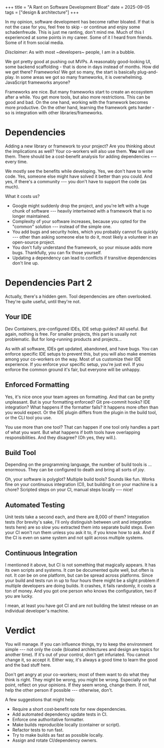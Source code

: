 +++
title = "A Rant on Software Development Bloat"
date = 2025-09-05
tags = ["design & architecture"]
+++

In my opinion, software development has become rather bloated. If that is not the case for you, feel free to skip - or continue and enjoy some schadenfreude. This is just me ranting, don't mind me. Much of this I experienced at some points in my career. Some of it I heard from friends. Some of it from social media.

*Disclaimer*: As with most ~developers~ people, I am in a bubble.

We got pretty good at pushing out MVPs. A reasonably good-looking UI, some backend scaffolding - that is done in days instead of months. How did we get there? Frameworks! We got so many, the start is basically plug-and-play. In some areas we got so many frameworks, it is overwhelming. JavaScript frameworks anyone?

Frameworks are nice. But many frameworks start to create an ecosystem after a while. You get more tools, but also more restrictions. This can be good and bad. On the one hand, working with the framework becomes more productive. On the other hand, learning the framework gets harder - so is integration with other libraries/frameworks.

# Dependencies
Adding a new library or framework to your project? Are you thinking about the implications as well?
Your co-workers will also use them. **You** will use them. There should be a cost-benefit analysis for adding dependencies --- every time.

We mostly see the benefits while developing. Yes, we don't have to write code. Yes, someone else might have solved it better than you could. And yes, if there's a community --- you don't have to support the code (as much).

What it costs us?
* Google might suddenly drop the project, and you're left with a huge chunk of software --- heavily intertwined with a framework that is no longer maintained.
* Complexity of your software increases, because you opted for the "common" solution --- instead of the simple one.
* You add bugs and security holes, which you probably cannot fix quickly --- other than asking someone else to do it, most likely a volunteer in an open-source project.
* You don't fully understand the framework, so your misuse adds more bugs. Thankfully, you can fix those yourself.
* Updating a dependency can lead to conflicts if transitive dependencies don't line up.

# Dependencies Part 2
Actually, there's a hidden gem. Tool dependencies are often overlooked. They're quite useful, until they're not.

## Your IDE
Dev Containers, pre-configured IDEs, IDE setup guides? All useful. But again, nothing is free. For smaller projects, this part is usually not problematic. But for long-running products and projects...

As with all software, IDEs get updated, abandoned, and have bugs. You can enforce specific IDE setups to prevent this, but you will also make enemies among your co-workers on the way. Most of us customize their IDE experience. If you enforce your specific setup, you're just evil. If you enforce the common ground it's fair, but everyone will be unhappy. 

## Enforced Formatting
Yes, it's nice once your team agrees on formatting. And that can be pretty unpleasant. But is your formatting enforced? Git pre-commit hooks? IDE integration? What happens if the formatter fails? It happens more often than you would expect. Or the IDE plugin differs from the plugin in the build tool, or the CLI tool you use.

You use more than one tool? That can happen if one tool only handles a part of what you want. But what happens if both tools have overlapping responsibilities. And they disagree? (Oh yes, they will.). 

## Build Tool
Depending on the programming language, the number of build tools is ... enormous. They can be configured to death and bring all sorts of *joy*.

Oh, your software is polyglot? Multiple build tools? Sounds like fun. Works fine on your continuous integration (CI), but building it on your machine is a chore? Scripted steps on your CI, manual steps locally --- nice!

## Automated Testing
Unit tests take a second each, and there are 8,000 of them? Integration tests (for brevity's sake, I'll only distinguish between unit and integration tests here) are so slow you extracted them into separate build steps. Even your CI won't run them unless you ask it to, if you know how to ask. And if the CI is even on same system and not split across multiple systems.

## Continuous Integration
I mentioned it above, but CI is not something that magically appears. It has its own scripts and systems. It *can* be documented quite well, but often is not. It *can* be on one platform, but can be spread across platforms. Since your build and tests run in up to four hours there might be a slight problem if multiple developers are doing builds. It crashes, it fails randomly, it costs a ton of money. And you got one person who knows the configuration, two if you are lucky.

I mean, at least you have got CI and are not building the latest release on an individual developer's machine.

# Verdict
You will manage. If you can influence things, try to keep the environment simple --- not only the code (bloated architectures and design are topics for another time). If it's out of your control, don't get infuriated. You cannot change it, so accept it. Either way, it's always a good time to learn the good and the bad stuff here.

Don't get angry at your co-workers; most of them want to do what they think is right. They might be wrong, you might be wrong. Especially on that point, reflect on your opinions. If they seem wrong, change them. If not, help the other person if possible --- otherwise, don't.

A few suggestions that might help:
* Require a short cost‑benefit note for new dependencies.
* Add automated dependency update tests in CI.
* Enforce one authoritative formatter.
* Make builds reproducible locally (container or script).
* Refactor tests to run fast.
* Try to make builds as fast as possible locally.
* Assign and rotate CI/dependency owners.

